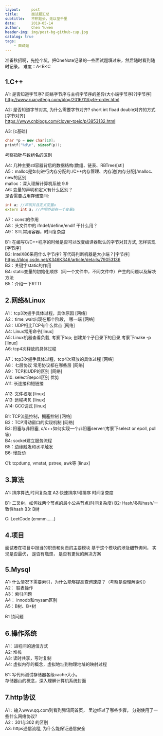 ```yaml
---
layout:     post
title:      面试题汇总
subtitle:   不积跬步，无以至千里
date:       2019-05-14
author:     Chen Yuwen
header-img: img/post-bg-github-cup.jpg
catalog: true
tags:
    - 面试题
---
```


准备秋招啊，先挖个坑，把OneNote记录的一些面试题填过来，然后随时看到随时记录。
难度：A<B<C
## 1.C++
A1: 是否知道字节序? 网络字节序与主机字节序的差异(大小端字节序)?[字节序]<br>
http://www.ruanyifeng.com/blog/2016/11/byte-order.html

A2: 是否知道字节对其, 为什么需要字节对齐? short int fload double对齐的方式[字节对齐]<br>
https://www.cnblogs.com/clover-toeic/p/3853132.html

A3: [c基础] <br>

```c++
char *p = new char[10];
printf("%d\n", sizeof(p));
```
考察指针与数组名的区别

A4: 几种主要stl容器背后的数据结构(数组、链表、RBTree)[stl] <br>
A5：malloc是如何进行内存分配的./C++内存管理、内存池[内存分配]/malloc、new的区别<br>
malloc：深入理解计算机系统 9.9 <br>
A6: 变量的声明和定义有什么区别？<br>
是否需要占用存储空间:

```c++
int a; //声明并且定义变量a
extern int a; //声明外部有一个变量a
```

A7：const的作用<br>
A8：头文件中的 ifndef/define/endif 干什么用？<br>
A9：STL常用容器，时间复杂度<br>

B1: 在编写C/C++程序的时候是否可以改变编译器默认的字节对其方式, 怎样实现[字节序]<br>
B2: IntelX86采用什么字节序? 写代码判断机器是大小端？[字节序]<br>
https://blog.csdn.net/K346K346/article/details/79053136<br>
B3：关键字static的作用<br>
B4: static变量的初始化顺序（同一个文件中，不同文件中）产生的问题以及解决方法<br>
B5：介绍一下RTTI

## 2.网络&Linux
A1：tcp3次握手具体过程，具体原因 [网络]<br>
A2：time_wait出现在那个阶段， 哪一端 [网络]<br>
A3：UDP相比TCP有什么优点 [网络]<br>
A4: Linux常用命令[linux]<br>
A5: Linux机器查看负载, 考察下top; 创建某个子目录下的目录,考察下make -p [linux]<br>
A6: tcp4次释放的具体过程<br>

A7：tcp3次握手具体过程，tcp4次释放的具体过程 [网络]<br>
A8：七层协议 常用协议都在哪些层 [网络]<br>
A9：TCP和UDP的区别 [网络]<br>
A10: select和epoll区别 优势<br>
A11: 长连接和短链接 <br>

A12: 文件权限 [linux]<br>
A13: 远程拷贝 [linux]<br>
A14: GCC调式 [linux]<br>

B1: TCP流量控制，拥塞控制 [网络]<br>
B2：TCP滑动窗口的实现机制 [网络]<br>
B3: 阻塞与非阻塞, c/c++如何实现一个非阻塞server(考察下select or epoll, poll等)<br>
B4: socket建立服务流程<br>
B5：边缘触发和水平触发<br>
B6: 慢启动<br>

C1: tcpdump, vmstat, pstree, awk等 [linux] <br>

## 3.算法
A1: 排序算法,时间复杂度
A2:快速排序/堆排序 时间复查度 

B1: 二叉树，如何找两个节点的最小公共节点(时间复杂度) 
B2: Hash/多阶hash/一致性hash
B3: B树

C: LeetCode (emmm……)

## 4.项目
面试者在项目中担当的职责和负责的主要模块
基于这个模块的涉及细节询问， 实现是否最优， 是否有瓶颈， 是否有更优的解决方案

## 5.Mysql
A1: 什么情况下需要索引，为什么能够提高查询速度？（考察是否理解索引）<br>
A2： 联表操作<br>
A3：索引问题<br>
A4： innodb和mysam区别<br>
A5：B树、B+树

B1 锁问题

## 6.操作系统
A1：进程间的通信方式 <br>
A2: 堆栈<br>
A3: 读时共享，写时复制<br>
A4: 虚拟内存的概念，虚拟地址到物理地址的映射过程

B1: 写代码测试存储器各级cache大小。<br>
存储器山的概念，深入理解计算机系统封面

## 7.http协议
A1：输入www.qq.com到看到腾讯网首页， 里边经过了哪些步骤， 分别使用了一些什么网络协议?<br>
A2：301与302 的区别<br>
A3: https通信流程, 为什么能保证通信安全<br>
